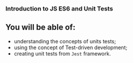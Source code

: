 ### Introduction to JS ES6 and Unit Tests

## You will be able of:

- understanding the concepts of units tests;
- using the concept of Test-driven development;
- creating unit tests from `Jest` framework.
